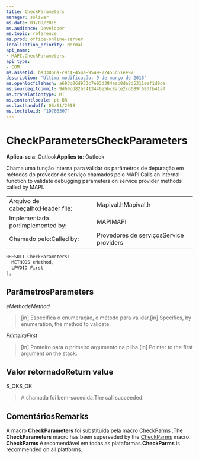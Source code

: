 ```yaml
---
title: CheckParameters
manager: soliver
ms.date: 03/09/2015
ms.audience: Developer
ms.topic: reference
ms.prod: office-online-server
localization_priority: Normal
api_name:
- MAPI.CheckParameters
api_type:
- COM
ms.assetid: ba33866a-c9c4-454a-9549-72455c61ee97
description: 'Última modificação: 9 de março de 2015'
ms.openlocfilehash: a693c06d933c7e93d384aac8da8d5311eaf1d9da
ms.sourcegitcommit: 9d60cd82b5413446e5bc8ace2cd689f683fb41a7
ms.translationtype: MT
ms.contentlocale: pt-BR
ms.lasthandoff: 06/11/2018
ms.locfileid: "19766307"
---
```

# <a name="checkparameters"></a><span data-ttu-id="3a9a9-103">CheckParameters</span><span class="sxs-lookup"><span data-stu-id="3a9a9-103">CheckParameters</span></span>

  
  
<span data-ttu-id="3a9a9-104">**Aplica-se a**: Outlook</span><span class="sxs-lookup"><span data-stu-id="3a9a9-104">**Applies to**: Outlook</span></span> 
  
<span data-ttu-id="3a9a9-105">Chama uma função interna para validar os parâmetros de depuração em métodos do provedor de serviço chamados pelo MAPI.</span><span class="sxs-lookup"><span data-stu-id="3a9a9-105">Calls an internal function to validate debugging parameters on service provider methods called by MAPI.</span></span> 
  
|||
|:-----|:-----|
|<span data-ttu-id="3a9a9-106">Arquivo de cabeçalho:</span><span class="sxs-lookup"><span data-stu-id="3a9a9-106">Header file:</span></span>  <br/> |<span data-ttu-id="3a9a9-107">Mapival.h</span><span class="sxs-lookup"><span data-stu-id="3a9a9-107">Mapival.h</span></span>  <br/> |
|<span data-ttu-id="3a9a9-108">Implementada por:</span><span class="sxs-lookup"><span data-stu-id="3a9a9-108">Implemented by:</span></span>  <br/> |<span data-ttu-id="3a9a9-109">MAPI</span><span class="sxs-lookup"><span data-stu-id="3a9a9-109">MAPI</span></span>  <br/> |
|<span data-ttu-id="3a9a9-110">Chamado pelo:</span><span class="sxs-lookup"><span data-stu-id="3a9a9-110">Called by:</span></span>  <br/> |<span data-ttu-id="3a9a9-111">Provedores de serviços</span><span class="sxs-lookup"><span data-stu-id="3a9a9-111">Service providers</span></span>  <br/> |
   
```cpp
HRESULT CheckParameters(
  METHODS eMethod,
  LPVOID First
);
```

## <a name="parameters"></a><span data-ttu-id="3a9a9-112">Parâmetros</span><span class="sxs-lookup"><span data-stu-id="3a9a9-112">Parameters</span></span>

 <span data-ttu-id="3a9a9-113">_eMethod_</span><span class="sxs-lookup"><span data-stu-id="3a9a9-113">_eMethod_</span></span>
  
> <span data-ttu-id="3a9a9-114">[in] Especifica o enumeração, o método para validar.</span><span class="sxs-lookup"><span data-stu-id="3a9a9-114">[in] Specifies, by enumeration, the method to validate.</span></span> 
    
 <span data-ttu-id="3a9a9-115">_Primeira_</span><span class="sxs-lookup"><span data-stu-id="3a9a9-115">_First_</span></span>
  
> <span data-ttu-id="3a9a9-116">[in] Ponteiro para o primeiro argumento na pilha.</span><span class="sxs-lookup"><span data-stu-id="3a9a9-116">[in] Pointer to the first argument on the stack.</span></span>
    
## <a name="return-value"></a><span data-ttu-id="3a9a9-117">Valor retornado</span><span class="sxs-lookup"><span data-stu-id="3a9a9-117">Return value</span></span>

<span data-ttu-id="3a9a9-118">S_OK</span><span class="sxs-lookup"><span data-stu-id="3a9a9-118">S_OK</span></span> 
  
> <span data-ttu-id="3a9a9-119">A chamada foi bem-sucedida.</span><span class="sxs-lookup"><span data-stu-id="3a9a9-119">The call succeeded.</span></span>
    
## <a name="remarks"></a><span data-ttu-id="3a9a9-120">Comentários</span><span class="sxs-lookup"><span data-stu-id="3a9a9-120">Remarks</span></span>

<span data-ttu-id="3a9a9-121">A macro **CheckParameters** foi substituída pela macro [CheckParms](checkparms.md) .</span><span class="sxs-lookup"><span data-stu-id="3a9a9-121">The **CheckParameters** macro has been superseded by the [CheckParms](checkparms.md) macro.</span></span> <span data-ttu-id="3a9a9-122">**CheckParms** é recomendável em todas as plataformas.</span><span class="sxs-lookup"><span data-stu-id="3a9a9-122">**CheckParms** is recommended on all platforms.</span></span> 
  

